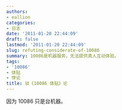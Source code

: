 ```yaml
---
authors:
- eallion
categories:
- 日志
date: '2011-01-20 22:44:09'
draft: false
lastmod: '2011-01-20 22:44:09'
slug: refuting-considerate-of-10086
summary: 10086是机器服务，无法提供真人互动体验。
tags:
- '10086'
- 体贴
- 悖论
title: 驳《10086 体贴》论
---
```


因为 10086 只是台机器。